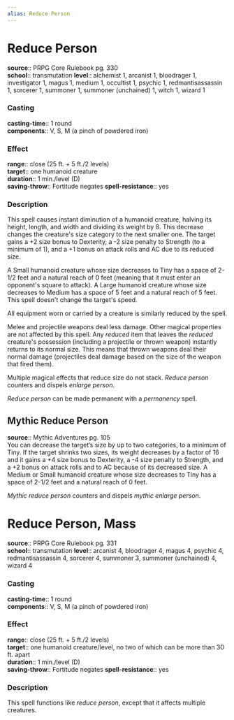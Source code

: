 ```yaml
---
alias: Reduce Person
---
```


# Reduce Person 

**source**:: PRPG Core Rulebook pg. 330  
**school**:: transmutation
**level**:: alchemist 1, arcanist 1, bloodrager 1, investigator 1, magus 1, medium 1, occultist 1, psychic 1, redmantisassassin 1, sorcerer 1, summoner 1, summoner (unchained) 1, witch 1, wizard 1

### Casting 

**casting-time**:: 1 round  
**components**:: V, S, M (a pinch of powdered iron)

### Effect 

**range**:: close (25 ft. + 5 ft./2 levels)  
**target**:: one humanoid creature  
**duration**:: 1 min./level (D)  
**saving-throw**:: Fortitude negates
**spell-resistance**:: yes

### Description 

This spell causes instant diminution of a humanoid creature, halving its height, length, and width and dividing its weight by 8. This decrease changes the creature's size category to the next smaller one. The target gains a +2 size bonus to Dexterity, a -2 size penalty to Strength (to a minimum of 1), and a +1 bonus on attack rolls and AC due to its reduced size.  
  
A Small humanoid creature whose size decreases to Tiny has a space of 2-1/2 feet and a natural reach of 0 feet (meaning that it must enter an opponent's square to attack). A Large humanoid creature whose size decreases to Medium has a space of 5 feet and a natural reach of 5 feet. This spell doesn't change the target's speed.  
  
All equipment worn or carried by a creature is similarly reduced by the spell.  
  
Melee and projectile weapons deal less damage. Other magical properties are not affected by this spell. Any *reduced* item that leaves the *reduced* creature's possession (including a projectile or thrown weapon) instantly returns to its normal size. This means that thrown weapons deal their normal damage (projectiles deal damage based on the size of the weapon that fired them).  
  
Multiple magical effects that reduce size do not stack. *Reduce person* counters and dispels *enlarge person*.  
  
*Reduce person* can be made permanent with a *permanency* spell.

## Mythic Reduce Person 

**source**:: Mythic Adventures pg. 105  
You can decrease the target’s size by up to two categories, to a minimum of Tiny. If the target shrinks two sizes, its weight decreases by a factor of 16 and it gains a +4 size bonus to Dexterity, a -4 size penalty to Strength, and a +2 bonus on attack rolls and to AC because of its decreased size. A Medium or Small humanoid creature whose size decreases to Tiny has a space of 2-1/2 feet and a natural reach of 0 feet.  
  
*Mythic reduce person* counters and dispels *mythic enlarge person*.

# Reduce Person, Mass 

**source**:: PRPG Core Rulebook pg. 331  
**school**:: transmutation
**level**:: arcanist 4, bloodrager 4, magus 4, psychic 4, redmantisassassin 4, sorcerer 4, summoner 3, summoner (unchained) 4, wizard 4

### Casting 

**casting-time**:: 1 round  
**components**:: V, S, M (a pinch of powdered iron)

### Effect 

**range**:: close (25 ft. + 5 ft./2 levels)  
**target**:: one humanoid creature/level, no two of which can be more than 30 ft. apart  
**duration**:: 1 min./level (D)  
**saving-throw**:: Fortitude negates
**spell-resistance**:: yes

### Description 

This spell functions like *reduce person*, except that it affects multiple creatures.
